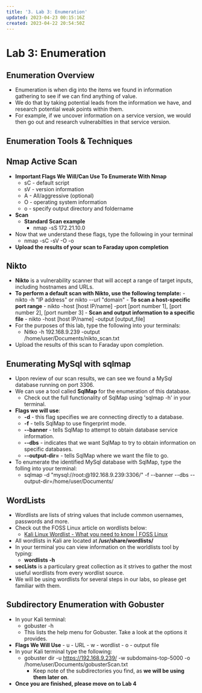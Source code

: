 ```yaml
---
title: '3. Lab 3: Enumeration'
updated: 2023-04-23 00:15:16Z
created: 2023-04-22 20:54:50Z
---
```

# Lab 3: Enumeration

## Enumeration Overview
- Enumeration is when dig into the items we found in information gathering to see if we can find anything of value.
- We do that by taking potential leads from the information we have, and research potential weak points within them. 
- For example, if we uncover information on a service version, we would then go out and research vulnerabilties in that service version.

## **Enumeration Tools & Techniques**

## Nmap Active Scan
- **Important Flags We Will/Can Use To Enumerate With Nmap**
	- sC - default script
	- sV - version information
	- A - All/aggressive (optional)
	- O - operating system information
	- o - specify output directory and foldername
- **Scan**
	- **Standard Scan example**
		- nmap -sS 172.21.10.0
- Now that we understand these flags, type the following in your terminal
	- nmap -sC -sV -O -o
- **Upload the results of your scan to Faraday upon completion**

## **Nikto**
- **Nikto** is a vulnerability scanner that will accept a range of target inputs, including hostnames and URLs.
- **To perform a default scan with Nikto, use the following template:**
		- nikto -h "IP address" or nikto --url "domain"
		- **To scan a host-specific port range**
				- nikto -host [host IP/name] -port [port number 1], [port number 2], [port number 3]
		- **Scan and output information to a specific file**
				- nikto -host [host IP/name] -output [output_file]
- For the purposes of this lab, type the following into your terminals:
	- Nitko -h 192.168.9.239 -output /home/user/Documents/nikto_scan.txt
- Upload the results of this scan to Faraday upon completion.

## Enumerating MySql with sqlmap
- Upon review of our scan results, we can see we found a MySql database running on port 3306.
- We can use a tool called **SqlMap** for the enumeration of this database.
	- Check out the full functionality of SqlMap using 'sqlmap -h' in your terminal.
- **Flags we will use**:
	- **-d** - this flag specifies we are connecting directly to a database.
	- **-f** - tells SqlMap to use fingerprint mode.
	- **--banner** - tells SqlMap to attempt to obtain database service information.
	- **--dbs** - indicates that we want SqlMap to try to obtain information on specific databases.
	- **--output-dir=** - tells SqlMap where we want the file to go.
- To enumerate the identified MySql database with SqlMap, type the folling into your terminal:
	- sqlmap -d "mysql://root:@192.168.9.239:3306/" -f --banner --dbs --output-dir=/home/user/Documents/

## WordLists
- Wordlists are lists of string values that include common usernames, passwords and more.
- Check out the FOSS Linux article on wordlists below:
	- [Kali Linux Wordlist - What you need to know | FOSS Linux](https://www.fosslinux.com/48115/kali-linux-wordlist-what-you-need-to-know.htm)
- All wordlists in Kali are located at **/usr/share/wordlists/**
- In your terminal you can view information on the worldlists tool by typing:
	- **wordlists -h**
- **secLists** is a particulary great collection as it strives to gather the most useful wordlists from every wordlist source.
- We will be using wordlists for several steps in our labs, so please get familiar with them.

## Subdirectory Enumeration with Gobuster
- In your Kali terminal:
	- gobuster -h
	- This lists the help menu for Gobuster. Take a look at the options it provides.
- **Flags We Will Use**
		- u - URL
		- w - wordlist
		- o - output file
- In your Kali terminal type the following:
	- gobuster dir -u https://192.168.9.239/ -w subdomains-top-5000 -o /home/user/Documents/gobusterScan.txt
		- Keep note of the subdirectories you find, as **we will be using them later on**.
- **Once you are finished, please move on to Lab 4**
